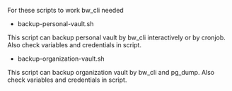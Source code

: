For these scripts to work bw_cli needed

* backup-personal-vault.sh

This script can backup personal vault by bw_cli interactively or by cronjob.
Also check variables and credentials in script.

* backup-organization-vault.sh

This script can backup organization vault by bw_cli and pg_dump.
Also check variables and credentials in script.

